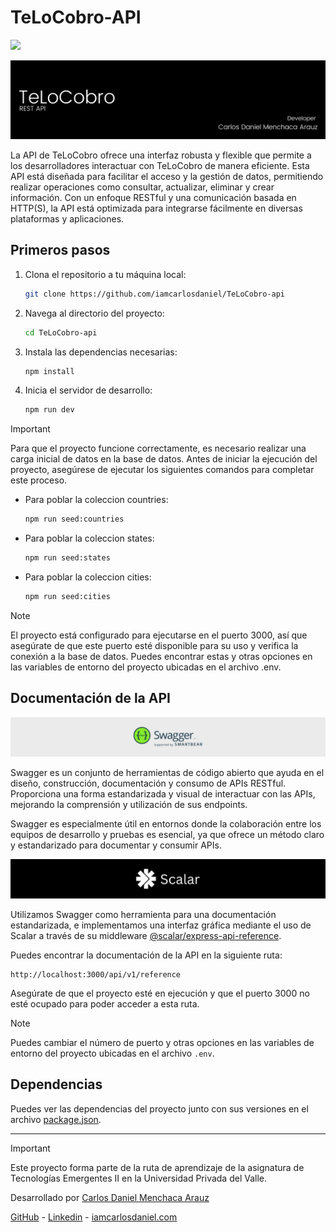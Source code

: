 # TeLoCobro-API

![](https://img.shields.io/badge/Release%20-%20v1.0.0-%23007EC6)

![](docs/main_banner.png)

La API de TeLoCobro ofrece una interfaz robusta y flexible que permite a los desarrolladores interactuar con TeLoCobro de manera eficiente. Esta API está diseñada para facilitar el acceso y la gestión de datos, permitiendo realizar operaciones como consultar, actualizar, eliminar y crear información. Con un enfoque RESTful y una comunicación basada en HTTP(S), la API está optimizada para integrarse fácilmente en diversas plataformas y aplicaciones.

## Primeros pasos

1. Clona el repositorio a tu máquina local:

   ```sh
   git clone https://github.com/iamcarlosdaniel/TeLoCobro-api
   ```

2. Navega al directorio del proyecto:

   ```sh
   cd TeLoCobro-api
   ```

3. Instala las dependencias necesarias:

   ```sh
   npm install
   ```

4. Inicia el servidor de desarrollo:

   ```sh
   npm run dev
   ```

> [!IMPORTANT]
> Para que el proyecto funcione correctamente, es necesario realizar una carga inicial de datos en la base de datos. Antes de iniciar la ejecución del proyecto, asegúrese de ejecutar los siguientes comandos para completar este proceso.

- Para poblar la coleccion countries:

  ```sh
  npm run seed:countries
  ```

- Para poblar la coleccion states:

  ```sh
  npm run seed:states
  ```

- Para poblar la coleccion cities:
  ```sh
  npm run seed:cities
  ```

> [!NOTE]
> El proyecto está configurado para ejecutarse en el puerto 3000, así que asegúrate de que este puerto esté disponible para su uso y verifica la conexión a la base de datos. Puedes encontrar estas y otras opciones en las variables de entorno del proyecto ubicadas en el archivo .env.

## Documentación de la API

<img src="docs/swagger_logo_banner.png" alt="Logo de Swagger">

<br>

Swagger es un conjunto de herramientas de código abierto que ayuda en el diseño, construcción, documentación y consumo de APIs RESTful. Proporciona una forma estandarizada y visual de interactuar con las APIs, mejorando la comprensión y utilización de sus endpoints.

Swagger es especialmente útil en entornos donde la colaboración entre los equipos de desarrollo y pruebas es esencial, ya que ofrece un método claro y estandarizado para documentar y consumir APIs.

<img src="docs/scalar_logo_banner.png" alt="Logo de Scalar">

Utilizamos Swagger como herramienta para una documentación estandarizada, e implementamos una interfaz gráfica mediante el uso de Scalar a través de su middleware [@scalar/express-api-reference](https://scalar.com).

Puedes encontrar la documentación de la API en la siguiente ruta:

```
http://localhost:3000/api/v1/reference
```

Asegúrate de que el proyecto esté en ejecución y que el puerto 3000 no esté ocupado para poder acceder a esta ruta.

> [!NOTE]
> Puedes cambiar el número de puerto y otras opciones en las variables de entorno del proyecto ubicadas en el archivo `.env`.

## Dependencias

Puedes ver las dependencias del proyecto junto con sus versiones en el archivo [package.json](package.json).

---

> [!IMPORTANT]
> Este proyecto forma parte de la ruta de aprendizaje de la asignatura de Tecnologías Emergentes II en la Universidad Privada del Valle.

Desarrollado por [Carlos Daniel Menchaca Arauz](https://www.github.com/iamcarlosdaniel)

[GitHub](https://www.github.com/iamcarlosdaniel) - [Linkedin](https://www.linkedin.com/in/iamcarlosdaniel) - [iamcarlosdaniel.com](https://www.iamcarlosdaniel.com)
